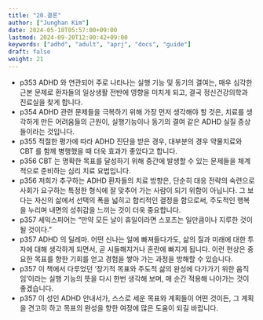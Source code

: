 ```yaml
---
title: "20.결론"
author: ["Junghan Kim"]
date: 2024-05-18T05:57:00+09:00
lastmod: 2024-09-20T12:00:42+09:00
keywords: ["adhd", "adult", "aprj", "docs", "guide"]
draft: false
weight: 21
---
```


<!--more-->

-   p353 ADHD 와 연관되어 주로 나타나는 실행 기능 및 동기의 결여는, 매우 심각한 근본 문제로 환자들의 일상생활 전반에 영향을 미치게 되고, 결국 정신건강의학과 진료실을 찾게 합니다.
-   p354 ADHD 관련 문제들을 극복하기 위해 가장 먼저 생각해야 할 것은, 치료를 생각하게 만든 어려움들의 근원이, 실행기능이나 동기의 결여 같은 ADHD 실질 증상들이라는 것입니다.
-   p355 적절한 평가에 따라 ADHD 진단을 받은 경우, 대부분의 경우 약물치료와 CBT 를 함께 병행했을 때 더욱 효과가 좋았다고 합니다.
-   p356 CBT 는 명확한 목표를 달성하기 위해 중간에 발생할 수 있는 문제들을 체계적으로 준비하는 심리 치료 요법입니다.
-   p356 저희가 추구하는 ADHD 환자들의 치료 방향은, 단순히 대응 전략의 숙련으로 사회가 요구하는 특정한 형식에 잘 맞추어 가는 사람이 되기 위함이 아닙니다. 그 보다는 자신의 삶에서 선택의 폭을 넓히고 합리적인 결정을 함으로써, 주도적인 행복을 누리며 내면의 성취감을 느끼는 것이 더욱 중요합니다.
-   p357 세익스피어는 “만약 모든 날이 휴일이라면 스포츠는 일만큼이나 지루한 것이 될 것이다.”
-   p357 ADHD 의 딜레마. 어떤 신나는 일에 빠져들다가도, 삶의 질과 미래에 대한 투자에 대해 생각하게 되면서, 곧 시들해지거나 혼란에 빠지게 됩니다. 이런 현상은 중요한 목표를 향한 기회를 얻고 경험을 쌓아 가는 과정을 방해할 수 있습니다.
-   p357 이 책에서 다루었던 ‘장기적 목표와 주도적 삶의 완성에 다가가기 위한 움직임’이라는 실행 기능의 뜻을 다시 한번 생각해 보며, 매 순간 적용해 나아가는 것이 좋겠습니다.
-   p357 이 성인 ADHD 안내서가, 스스로 세운 목표와 계획들이 어떤 것이든, 그 계획을 견고히 하고 목표의 완성을 향한 여정에 많은 도움이 되길 바랍니다.

